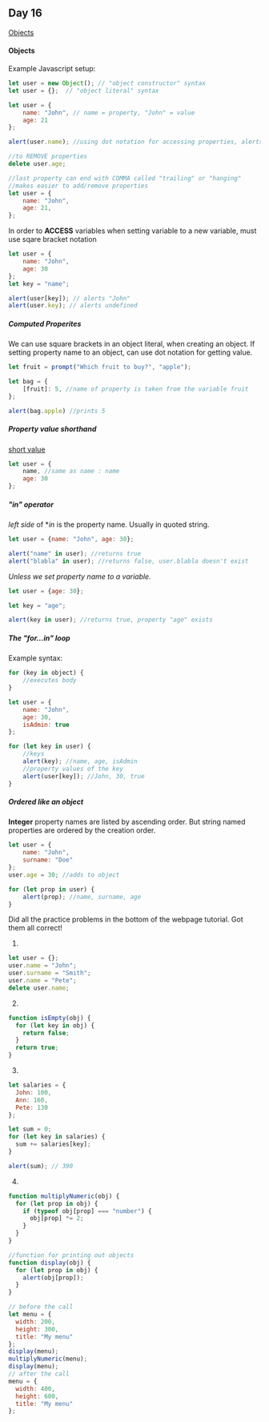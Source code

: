 ## Day 16

[Objects](https://javascript.info/object)

#### Objects

Example Javascript setup:

```javascript
let user = new Object(); // "object constructor" syntax
let user = {};  // "object literal" syntax

let user = {
    name: "John", // name = property, "John" = value
    age: 21
};

alert(user.name); //using dot notation for accessing properties, alerts "John"

//to REMOVE properties
delete user.age;

//last property can end with COMMA called "trailing" or "hanging"
//makes easier to add/remove properties
let user = {
    name: "John",
    age: 21,
};
```

In order to **ACCESS** variables when setting variable to a new variable, must use sqare bracket notation
```javascript
let user = {
    name: "John",
    age: 30
};
let key = "name";

alert(user[key]); // alerts "John"
alert(user.key); // alerts undefined
```

##### Computed Properites
We can use square brackets in an object literal, when creating an object.
If setting property name to an object, can use dot notation for getting value.
```javascript
let fruit = prompt("Which fruit to buy?", "apple");

let bag = {
    [fruit]: 5, //name of property is taken from the variable fruit
};

alert(bag.apple) //prints 5
```

##### Property value shorthand
[short value](https://javascript.info/object#property-value-shorthand)

```javascript
let user = {
    name, //same as name : name
    age: 30
};
```

##### "in" operator

*left side* of **in* is the property name. Usually in quoted string. 

```javascript
let user = {name: "John", age: 30};

alert("name" in user); //returns true
alert("blabla" in user); //returns false, user.blabla doesn't exist
```
*Unless we set property name to a variable.*
```javascript
let user = {age: 30};

let key = "age";

alert(key in user); //returns true, property "age" exists
```

##### The "for...in" loop

Example syntax:
```javascript
for (key in object) {
    //executes body 
}

let user = {
    name: "John",
    age: 30,
    isAdmin: true
};

for (let key in user) {
    //keys
    alert(key); //name, age, isAdmin
    //property values of the key
    alert(user[key]); //John, 30, true
}
```

##### Ordered like an object

**Integer** property names are listed by ascending order.
But string named properties are ordered by the creation order.

```javascript
let user = {
    name: "John",
    surname: "Doe"
};
user.age = 30; //adds to object

for (let prop in user) {
    alert(prop); //name, surname, age
}
```

Did all the practice problems in the bottom of the webpage tutorial. Got them all correct!

1) 
```javascript
let user = {};
user.name = "John";
user.surname = "Smith";
user.name = "Pete";
delete user.name;
```
2)
```javascript
function isEmpty(obj) {
  for (let key in obj) {
    return false;
  }
  return true;
}
```
3)
```javascript
let salaries = {
  John: 100,
  Ann: 160,
  Pete: 130
};

let sum = 0;
for (let key in salaries) {
  sum += salaries[key];
}

alert(sum); // 390
```
4)
```javascript
function multiplyNumeric(obj) {
  for (let prop in obj) {
    if (typeof obj[prop] === "number") {
      obj[prop] *= 2;
    }
  }
}

//function for printing out objects
function display(obj) {
  for (let prop in obj) {
    alert(obj[prop]);
  }
}

// before the call
let menu = {
  width: 200,
  height: 300,
  title: "My menu"
};
display(menu);
multiplyNumeric(menu);
display(menu);
// after the call
menu = {
  width: 400,
  height: 600,
  title: "My menu"
};

```